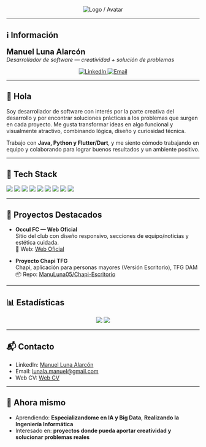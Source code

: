 <!-- Cabecera centrada con logo/nombre -->
<p align="center">
  <img src="./cabecera.png" alt="Logo / Avatar"><br>
</p>


---

## ℹ️ Información

<b style="font-size: 20px;">Manuel Luna Alarcón</b><br>
<i>Desarrollador de software — creatividad + solución de problemas</i>

<p align="center">
  <!-- Badges rápidos -->
  <a href="https://www.linkedin.com/in/manuel-luna-alarcón-b10779370">
    <img src="https://img.shields.io/badge/LinkedIn-Manuel%20Luna-0A66C2?style=flat&logo=linkedin" alt="LinkedIn">
  </a>
  <a href="mailto:lunala.manuel@gmail.com">
    <img src="https://img.shields.io/badge/Email-Contacto-333?style=flat&logo=gmail" alt="Email">
  </a>
</p>

---

## 👋 Hola
Soy desarrollador de software con interés por la parte creativa del desarrollo y por encontrar soluciones prácticas a los problemas que surgen en cada proyecto. Me gusta transformar ideas en algo funcional y visualmente atractivo, combinando lógica, diseño y curiosidad técnica.

Trabajo con **Java, Python y Flutter/Dart**, y me siento cómodo trabajando en equipo y colaborando para lograr buenos resultados y un ambiente positivo.

---

## 🧰 Tech Stack
<!-- Puedes sustituir o añadir iconos de tu stack -->
<p>
  <img src="https://img.shields.io/badge/Java-ED8B00?style=flat&logo=openjdk&logoColor=white" />
  <img src="https://img.shields.io/badge/Python-3776AB?style=flat&logo=python&logoColor=white" />
  <img src="https://img.shields.io/badge/Flutter-02569B?style=flat&logo=flutter&logoColor=white" />
  <img src="https://img.shields.io/badge/Dart-0175C2?style=flat&logo=dart&logoColor=white" />
  <img src="https://img.shields.io/badge/Laravel-FF2D20?style=flat&logo=laravel&logoColor=white" />
  <img src="https://img.shields.io/badge/HTML5-E34F26?style=flat&logo=html5&logoColor=white" />
  <img src="https://img.shields.io/badge/CSS3-1572B6?style=flat&logo=css3&logoColor=white" />
  <img src="https://img.shields.io/badge/MySQL-4479A1?style=flat&logo=mysql&logoColor=white" />
  <img src="https://img.shields.io/badge/Git-F05032?style=flat&logo=git&logoColor=white" />
</p>

---

## 🚀 Proyectos Destacados
- **Occul FC — Web Oficial**  
  Sitio del club con diseño responsivo, secciones de equipo/noticias y estética cuidada.  
  🔗 Web: [Web Oficial](https://occult-wk19.onrender.com)

- **Proyecto Chapi TFG**  
  Chapi, aplicación para personas mayores (Versión Escritorio), TFG DAM  
  📦 Repo: [ManuLuna05/Chapi-Escritorio](https://github.com/ManuLuna05/Chapi-Escritorio)

---

## 📊 Estadísticas
<p align="center">
  <img src="https://github-profile-summary-cards.vercel.app/api/cards/profile-details?username=manuluna05&theme=tokyonight" />
  <img src="https://github-readme-stats.vercel.app/api/top-langs/?username=manuluna05&layout=compact&theme=tokyonight" />
</p>

---

## 📬 Contacto
- LinkedIn: [Manuel Luna Alarcón](https://www.linkedin.com/in/manuel-luna-alarcón-b10779370)  
- Email: lunala.manuel@gmail.com  
- Web CV: [Web CV](https://manuluna05.github.io/WebCV) 

---

## 🔎 Ahora mismo
- Aprendiendo: **Especializandome en IA y Big Data**, **Realizando la Ingeniería Informática**  
- Interesado en: **proyectos donde pueda aportar creatividad y solucionar problemas reales**  
